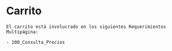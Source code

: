 # Carrito
```text
El carrito está involucrado en los siguientes Requerimientos Multipágina:

- 100_Consulta_Precios

```